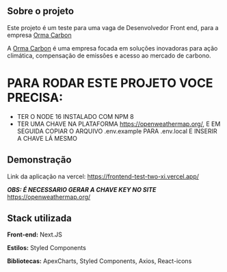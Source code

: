 
## Sobre o projeto

Este projeto é um teste para uma vaga de Desenvolvedor Front end, para a empresa [Orma Carbon](https://www.orma.eco/)

A [Orma Carbon](https://www.orma.eco/) é uma empresa focada em soluções inovadoras para ação climática, compensação de emissões e acesso ao mercado de carbono.



# PARA RODAR ESTE PROJETO VOCE PRECISA:

- TER O NODE 16 INSTALADO COM NPM 8
- TER UMA CHAVE NA PLATAFORMA https://openweathermap.org/, E EM SEGUIDA COPIAR O ARQUIVO .env.example PARA .env.local E INSERIR A CHAVE LÁ MESMO

## Demonstração

Link da aplicação na vercel: https://frontend-test-two-xi.vercel.app/

***OBS: É NECESSARIO GERAR A CHAVE KEY NO SITE*** https://openweathermap.org/
## Stack utilizada

**Front-end:** Next.JS

**Estilos:** Styled Components

**Bibliotecas:** ApexCharts, Styled Components, Axios, React-icons

